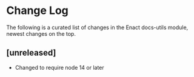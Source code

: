 # Change Log

The following is a curated list of changes in the Enact docs-utils module, newest changes on the top.

## [unreleased]

- Changed to require node 14 or later

